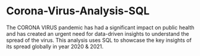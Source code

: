 # Corona-Virus-Analysis-SQL
The CORONA VIRUS pandemic has had a significant impact on public health and has created an urgent need for data-driven insights to understand the spread of the virus. This analysis uses SQL to showcase the key insights of its spread globally in year 2020 &amp; 2021.
